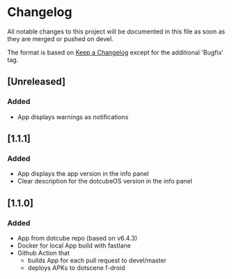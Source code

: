 # Changelog
All notable changes to this project will be documented in this file as soon as
they are merged or pushed on devel.

The format is based on [Keep a Changelog](https://keepachangelog.com/en/1.0.0/)
except for the additional 'Bugfix' tag.

## [Unreleased]

### Added
- App displays warnings as notifications

## [1.1.1]

### Added
- App displays the app version in the info panel
- Clear description for the dotcubeOS version in the info panel

## [1.1.0]

### Added
- App from dotcube repo (based on v6.4.3)
- Docker for local App build with fastlane
- Github Action that
  - builds App for each pull request to devel/master
  - deploys APKs to dotscene f-droid

